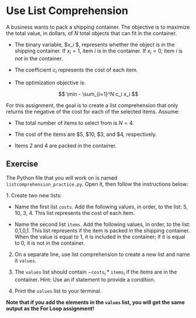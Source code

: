 # Use List Comprehension
A business wants to pack a shipping container. The objective is to maximize the total value, in dollars, of $N$ total objects that can fit in the container. 

- The binary variable, $x_i $, represents whether the object is in the shipping container. If $x_i = 1$, item $i$ is in the container. If $x_i = 0$, item $i$ is not in the container.
  
- The coefficient $c_i$ represents the cost of each item.
  
- The optimization objective is: 

$$ \min - \sum_{i=1}^N c_i x_i $$


For this assignment, the goal is to create a list comprehension that only returns the negative of the cost for each of the selected items. Assume:

- The total number of items to select from is $N = 4$.	

- The cost of the items are $5, $10, $3, and $4, respectively. 

- Items 2 and 4 are packed in the container. 


## Exercise

The Python file that you will work on is named ``listcomprehension_practice.py``.  Open it, then follow the instructions below:

1. Create two new lists:

- Name the first list ``costs``. Add the following values, in order, to the list: 5, 10, 3, 4. This list represents the cost of each item.

- Name the second list ``items``. Add the following values, in order, to the list: 0,1,0,1. This list represents if the item is packed in the shipping container. When the value is equal to 1, it is included in the container; if it is equal to 0, it is not in the container.
  
2. On a separate line, use list comprehension to create a new list and name it ``values``.
    
3. The ``values`` list should contain $- \texttt{costs}_i * \texttt{items}_i$ if the items are in the container. 
Hint: Use an if statement to provide a condition.  
   
4. Print the ``values`` list to your terminal.

**Note that if you add the elements in the ``values`` list, you will get the same output as the For Loop assignment!**

